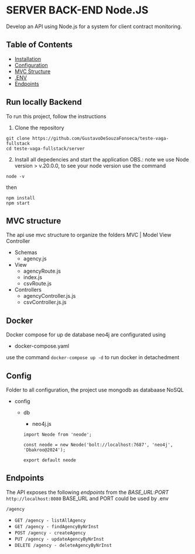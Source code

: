 # SERVER BACK-END Node.JS

Develop an API using Node.js for a system for client contract monitoring.

## Table of Contents

- [Installation](#run-locally)
- [Configuration](#config)
- [MVC Structure](#mvc-structure)
- [.ENV](#.env)
- [Endpoints](#endpoints)

## Run locally Backend

To run this project, follow the instructions

1. Clone the repository
```
git clone https://github.com/GustavoDeSouzaFonseca/teste-vaga-fullstack
cd teste-vaga-fullstack/server
```

2. Install all depedencies and start the application
OBS.: note we use Node version > v.20.0.0, to see your node version use the command
```
node -v
```
then
```
npm install
npm start
```

## MVC structure 

The api use mvc structure to organize the folders
MVC | Model View Controller

- Schemas
  - agency.js
- View
  - agencyRoute.js
  - index.js
  - csvRoute.js
- Controllers
  - agencyController.js.js
  - csvController.js.js

## Docker
  Docker compose for up de database neo4j are configurated using 

  - docker-compose.yaml

  use the command `docker-compose up -d` to run docker in detachedment

## Config

Folder to all configuration, the project use mongodb as databaase NoSQL

- config
  - db
    - neo4j.js

    ```
    import Neode from 'neode';

    const neode = new Neode('bolt://localhost:7687', 'neo4j', 'Dbakroo@2024');

    export default neode
    ```
## Endpoints

The API exposes the following *endpoints* from the *BASE_URL*:*PORT* `http://localhost:8080`
BASE_URL and PORT could be used by .env

`/agency`
  * `GET /agency - listAllAgency`
  * `GET /agency - findAgencyByNrInst`
  * `POST /agency - createAgency`
  * `PUT /agency - updateAgencyByNrInst`
  * `DELETE /agency - deleteAgencyByNrInst`
